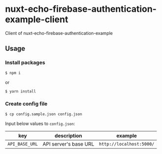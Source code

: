 # nuxt-echo-firebase-authentication-example-client
Client of nuxt-echo-firebase-authentication-example

## Usage
### Install packages
```sh
$ npm i
```

or

```sh
$ yarn install
```

### Create config file
```sh
$ cp config.sample.json config.json
```

Input below values to `config.json`:

|key|description|example|
|---|---|---|
|`API_BASE_URL`|API server's base URL|`http://localhost:5000/`|
